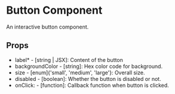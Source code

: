 # Button Component

An interactive button component.

## Props
* label* - [string | JSX]: Content of the button
* backgroundColor - [string]: Hex color code for background.
* size - [enum]{'small', 'medium', 'large'}: Overall size.
* disabled - [boolean]: Whether the button is disabled or not.
* onClick: - [function]: Callback function when button is clicked.

